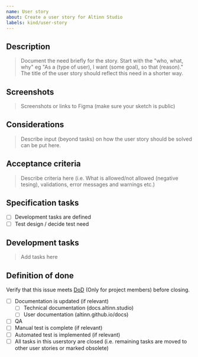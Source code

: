 ```yaml
---
name: User story
about: Create a user story for Altinn Studio
labels: kind/user-story
---
```


## Description
> Document the need briefly for the story. Start with the "who, what, why" eg "As a (type of user), I want (some goal), so that (reason)." The title of the user story should reflect this need in a shorter way.

## Screenshots
> Screenshots or links to Figma (make sure your sketch is public)

## Considerations
> Describe input (beyond tasks) on how the user story should be solved can be put here.

## Acceptance criteria
> Describe criteria here (i.e. What is allowed/not allowed (negative tesing), validations, error messages and warnings etc.)

## Specification tasks

- [ ] Development tasks are defined
- [ ] Test design / decide test need

## Development tasks
> Add tasks here

## Definition of done
Verify that this issue meets [DoD](https://confluence.brreg.no/display/T3KP/Definition+of+Done#DefinitionofDone-DoD%E2%80%93utvikling) (Only for project members) before closing.

- [ ] Documentation is updated (if relevant)
  - [ ] Technical documentation (docs.altinn.studio)
  - [ ] User documentation (altinn.github.io/docs)
- [ ] QA
- [ ] Manual test is complete (if relevant)
- [ ] Automated test is implemented (if relevant)
- [ ] All tasks in this userstory are closed (i.e. remaining tasks are moved to other user stories or marked obsolete)
